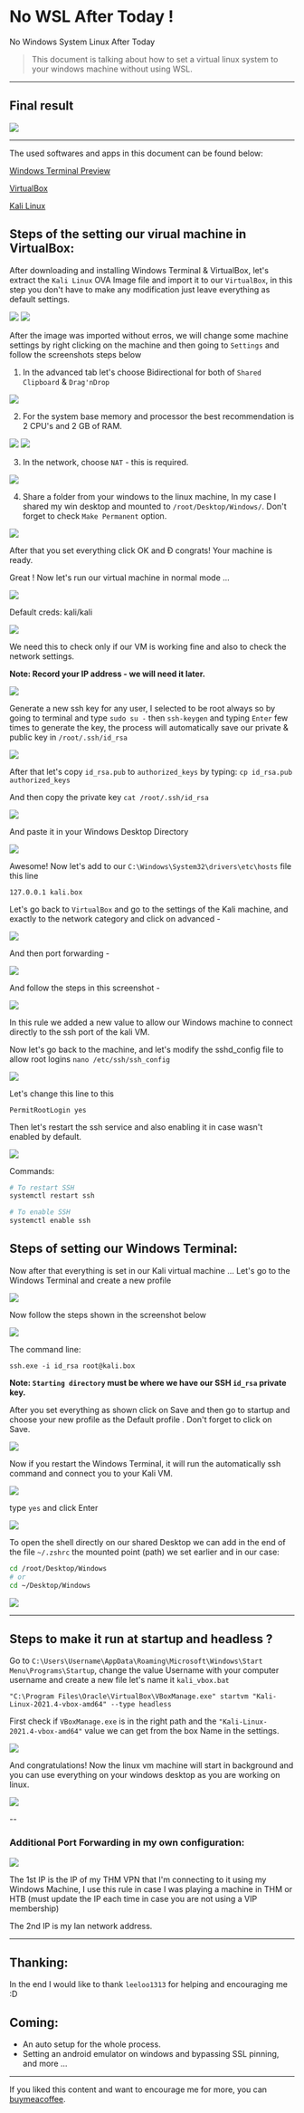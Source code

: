 # No WSL After Today !
No Windows System Linux After Today
> This document is talking about how to set a virtual linux system to your windows machine without using WSL.
----

##  Final result
<img src="Screenshots/2021-12-14_15-52-47.png">

---

The used softwares and apps in this document can be found below:

[Windows Terminal Preview
](https://www.microsoft.com/store/productId/9N8G5RFZ9XK3)

[VirtualBox](https://www.virtualbox.org/wiki/Downloads)

[Kali Linux](https://www.kali.org/get-kali/#kali-virtual-machines)

## Steps of the setting our virual machine in VirtualBox:

After downloading and installing Windows Terminal & VirtualBox, let's extract the `Kali Linux` OVA Image file and import it to our `VirtualBox`, in this step you don't have to make any modification just leave everything as default settings.

<img src="Screenshots/2021-12-14_16-49-33.png">

<img src="Screenshots/2021-12-14_17-46-38.png">

After the image was imported without erros, we will change some machine settings by right clicking on the machine and then going to `Settings` and follow the screenshots steps below

1) In the advanced tab let's choose Bidirectional for both of `Shared Clipboard` & `Drag'nDrop`

<img src="Screenshots/2021-12-14_18-22-37.png">

2) For the system base memory and processor the best recommendation is 2 CPU's and 2 GB of RAM.

<img src="Screenshots/2021-12-14_18-26-39.png">

<img src="Screenshots/2021-12-14_18-26-52.png">

3) In the network, choose `NAT` - this is required.

<img src="Screenshots/2021-12-14_18-28-52.png">

4) Share a folder from your windows to the linux machine, In my case I shared my win desktop and mounted to `/root/Desktop/Windows/`. Don't forget to check `Make Permanent` option.

<img src="Screenshots/2021-12-14_18-30-38.png">

After that you set everything click OK and Ð congrats! Your machine is ready.

Great ! Now let's run our virtual machine in normal mode ...

<img src="Screenshots/2021-12-14_18-36-38.png">

Default creds: kali/kali

<img src="Screenshots/2021-12-14_18-40-09.png">

We need this to check only if our VM is working fine and also to check the network settings.

**Note: Record your IP address - we will need it later.**

<img src="Screenshots/2021-12-14_18-44-16.png">

Generate a new ssh key for any user, I selected to be root always so by going to terminal and type `sudo su -` then `ssh-keygen` and typing `Enter` few times to generate the key, the process will automatically save our private & public key in `/root/.ssh/id_rsa`

<img src="Screenshots/2021-12-14_18-52-07.png">

After that let's copy `id_rsa.pub` to `authorized_keys` by typing: `cp id_rsa.pub authorized_keys`

And then copy the private key `cat /root/.ssh/id_rsa`

<img src="Screenshots/2021-12-14_18-51-41.png">

And paste it in your Windows Desktop Directory

<img src="Screenshots/2021-12-14_19-21-39.png">

Awesome! Now let's add to our `C:\Windows\System32\drivers\etc\hosts` file this line

```
127.0.0.1 kali.box
```

Let's go back to `VirtualBox` and go to the settings of the Kali machine, and exactly to the network category and click on advanced -

<img src="Screenshots/2021-12-14_19-03-25.png">

And then port forwarding - 

<img src="Screenshots/2021-12-14_19-03-54.png">

And follow the steps in this screenshot -

<img src="Screenshots/2021-12-14_19-06-29.png">

In this rule we added a new value to allow our Windows machine to connect directly to the ssh port of the kali VM.

Now let's go back to the machine, and let's modify the sshd_config file to allow root logins `nano /etc/ssh/ssh_config`

<img src="Screenshots/2021-12-14_19-45-27.png">

Let's change this line to this

```
PermitRootLogin yes
```

Then let's restart the ssh service and also enabling it in case wasn't enabled by default.

<img src="Screenshots/2021-12-14_20-11-16.png">

Commands: 

```bash
# To restart SSH
systemctl restart ssh

# To enable SSH
systemctl enable ssh
```

## Steps of setting our Windows Terminal:

Now after that everything is set in our Kali virtual machine ... Let's go to the Windows Terminal and create a new profile

<img src="Screenshots/2021-12-14_20-25-07.png">

Now follow the steps shown in the screenshot below

<img src="Screenshots/2021-12-14_20-26-49.png">

The command line:
```
ssh.exe -i id_rsa root@kali.box
```

**Note: `Starting directory` must be where we have our SSH `id_rsa` private key.**

After you set everything as shown click on Save and then go to startup and choose your new profile as the Default profile . Don't forget to click on Save. 

<img src="Screenshots/2021-12-14_20-32-52.png">

Now if you restart the Windows Terminal, it will run the automatically ssh command and connect you to your Kali VM.

<img src="Screenshots/2021-12-14_20-35-28.png">

type `yes` and click Enter 

<img src="Screenshots/2021-12-14_21-30-12.png">

To open the shell directly on our shared Desktop we can add in the end of the file `~/.zshrc` the mounted point (path) we set earlier and in our case:

```bash
cd /root/Desktop/Windows
# or
cd ~/Desktop/Windows
```

<img src="Screenshots/2021-12-14_21-32-12.png">

---

## Steps to make it run at startup and headless ?

Go to `C:\Users\Username\AppData\Roaming\Microsoft\Windows\Start Menu\Programs\Startup`, change the value Username with your computer username and create a new file let's name it `kali_vbox.bat`

`"C:\Program Files\Oracle\VirtualBox\VBoxManage.exe" startvm "Kali-Linux-2021.4-vbox-amd64" --type headless`

First check if `VBoxManage.exe` is in the right path and the `"Kali-Linux-2021.4-vbox-amd64"` value we can get from the box Name in the settings.

<img src="Screenshots/2021-12-14_21-43-12.png">

And congratulations! Now the linux vm machine will start in background and you can use everything on your windows desktop as you are working on linux.

<img src="Screenshots/2021-12-14_21-37-02.png">

--

### Additional Port Forwarding in my own configuration:

<img src="Screenshots/2021-12-14_19-08-49.png">

The 1st IP is the IP of my THM VPN that I'm connecting to it using my Windows Machine, I use this rule in case I was playing a machine in THM or HTB (must update the IP each time in case you are not using a VIP membership)

The 2nd IP is my lan network address.

---

## Thanking:

In the end I would like to thank `leeloo1313` for helping and encouraging me :D

## Coming:
* An auto setup for the whole process.
* Setting an android emulator on windows and bypassing SSL pinning, and more ...

---

If you liked this content and want to encourage me for more, you can [buymeacoffee](https://www.buymeacoffee.com/ab2pentest).
